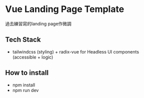 # Vue Landing Page Template
過去練習寫的landing page作微調
## Tech Stack
- tailwindcss (styling) + radix-vue for Headless UI components (accessible + logic)

## How to install

- npm install
- npm run dev
